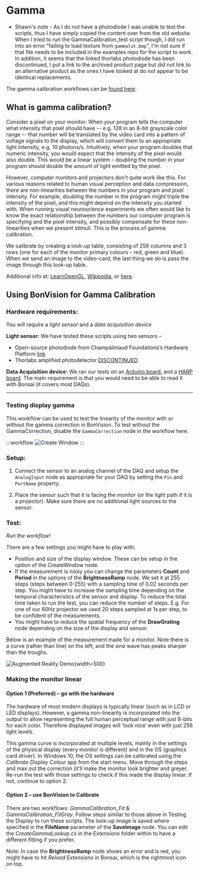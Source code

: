 # Gamma

* Shawn's note - As I do not have a photodiode I was unable to test the scripts, thus I have simply copied the content over from the old website. When I tried to run the GammaCalibration_test script though, I did run into an error "failing to load texture from `gammalut.bmp`", I'm not sure if that file needs to be included in the examples repo for the script to work. In addition, it seems that the linked thorlabs photodiode has been discontinued, I put a link to the archived product page but did not link to an alternative product as the ones I have looked at do not appear to be identical replacements.


The gamma calibration workflows can be [found here](https://github.com/bonvision/examples).

## What is gamma calibration?

Consider a pixel on your monitor. When your program tells the computer what intensity that pixel should have -- e.g. 128 in an 8-bit grayscale color range -- that number will be translated by the video card into a pattern of voltage signals to the display, which will convert them to an appropriate light intensity, e.g. 10 photons/s. Intuitively, when your program doubles that numeric intensity, you would expect that the intensity of the pixel would also double. This would be a linear system – doubling the number in your program should double the amount of light emitted by the pixel. 
 
However, computer monitors and projectors don't quite work like this. For various reasons related to human visual perception and data compression, there are non-linearities between the numbers in your program and pixel intensity. For example, doubling the number in the program might triple the intensity of the pixel, and this might depend on the intensity you started with. When running visual neuroscience experiments we often would like to know the exact relationship between the numbers our computer program is specifying and the pixel intensity, and possibly compensate for these non-linearities when we present stimuli. This is the process of gamma calibration.
 
We calibrate by creating a look-up table, consisting of 256 columns and 3 rows (one for each of the monitor primary colours – red, green and blue). When we send an image to the video-card, the last thing we do is pass the image through this look-up table.

Additional info at: [LearnOpenGL](https://learnopengl.com/Advanced-Lighting/Gamma-Correction), [Wikipedia](https://en.wikipedia.org/wiki/Gamma_correction), or [here](https://www.graphics.cornell.edu/~westin/gamma/gamma.html).

## Using BonVision for Gamma Calibration

### Hardware requirements: 
You will require a _light sensor_ and a _data acquisition device_

**Light sensor:** We have tested these scripts using two sensors – 
* Open-source photodiode from Champalimaud Foundations’s Hardware Platform [link](https://www.cf-hw.org/harp/behavior#h.p_uMPRuA1sNnEB)
* Thorlabs amplified photodetector [DISCONTINUED](https://www.thorlabs.com/catalogpages/obsolete/2020/PDA20H-EC.pdf)

**Data Acquisition device:** We ran our tests on an [Arduino board](https://www.arduino.cc), and a [HARP board](https://www.cf-hw.org/harp). The main requirement is that you would need to be able to read it with Bonsai (it covers most DAQs).

--- 

### Testing display gamma

This workflow can be used to test the linearity of the monitor with or without the gamma correction in BonVision. 
To test without the GammaCorrection, disable the `GammaCorrection` node in the workflow here. 

:::workflow
![Create Window](../../workflows/GammaCalibration-test.bonsai)
:::

### Setup: 

1. Connect the sensor to an analog channel of the DAQ and setup the `AnalogInput` node as appropriate for your DAQ by setting the `Pin` and `PortName` property.

2. Place the sensor such that it is facing the monitor (or the light path if it is a projector). Make sure there are no additional light sources to the sensor.

### Test:

_Run the workflow!_

There are a few settings you might have to play with:
* Position and size of the display window. These can be setup in the option of the CreateWindow node.
* If the measurement is noisy you can change the parameters **Count** and **Period** in the options of the **BrightnessRamp** node. We set it at 255 steps (steps between 0-255) with a sampling time of 0.02 seconds per step. You might have to increase the sampling time depending on the temporal characteristics of the sensor and display. To reduce the total time taken to run the test, you can reduce the number of steps. E.g. For one of our 60Hz projector we used 20 steps sampled at 1s per step, to be confident of the measurements.
* You might have to reduce the spatial frequency of the **DrawGrating** node depending on the size of the display and sensor.

Below is an example of the measurement made for a monitor. Note there is a curve (rather than line) on the left, and the sine wave has peaks sharper than the troughs.

![Augmented Reality Demo](~/images/Demos/Gamma_ExampleNoCorrection.PNG){width=500} 

### Making the monitor linear

#### Option 1 (Preferred) – go with the hardware

The hardware of most modern displays is typically linear (such as in LCD or LED displays). However, a gamma non-linearity is incorporated into the output to allow representing the full human perceptual range with just 8-bits for each color. Therefore displayed images will ‘look nice’ even with just 256 light levels.

This gamma curve is incorporated at multiple levels, mainly in the settings of the physical display (every monitor is different) and in the OS (graphics card driver). In Windows 10, the OS settings can be calibrated using the *Calibrate Display Colour* app from the start menu. Move through the steps and max out the correction (it’ll make the monitor look brighter and greyer. Re-run the test with those settings to check if this made the display linear. If not, continue to option 2.

#### Option 2 – use BonVision to Calibrate

There are two workflows: *GammaCalibration_Fit* & *GammaCalibration_FitGray*. 
Follow steps similar to those above in Testing the Display to run these scripts. The look-up image is saved where specified in the **FileName** parameter of the **SaveImage** node. 
You can edit the *CreateGammaLookup.cs* in the *Extensions* folder within to have a different fitting if you prefer. 

Note: In case the **BrightnessRamp** node shows an error and is red, you might have to hit *Reload Extensions* in Bonsai, which is the rightmost icon on top.